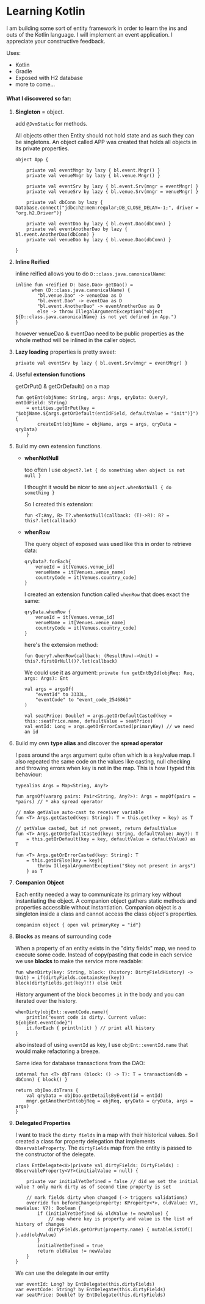 # Learning Kotlin

I am building some sort of entity framework in order to learn the ins and outs of the Kotlin language.
I will implement an event application. 
I appreciate your constructive feedback.

Uses:
- Kotlin
- Gradle
- Exposed with H2 database
- more to come...

#### What I discovered so far:
1. **Singleton** = object. 
    
    add ```@JvmStatic``` for methods.
    
    All objects other then Entity should not hold state and as such they can be singletons.
    An object called APP was created that holds all objects in its private properties.
    
    ```
    object App {
    
        private val eventMngr by lazy { bl.event.Mngr() }
        private val venueMngr by lazy { bl.venue.Mngr() }

        private val eventSrv by lazy { bl.event.Srv(mngr = eventMngr) }
        private val venueSrv by lazy { bl.venue.Srv(mngr = venueMngr) }
        
        private val dbConn by lazy { Database.connect("jdbc:h2:mem:regular;DB_CLOSE_DELAY=-1;", driver = "org.h2.Driver")}
        
        private val eventDao by lazy { bl.event.Dao(dbConn) }
        private val eventAnotherDao by lazy { bl.event.AnotherDao(dbConn) }
        private val venueDao by lazy { bl.venue.Dao(dbConn) }
    
    }
    ```  
    
2. **Inline Reified**
    
    inline reified allows you to do ```D::class.java.canonicalName```: 
    ``` 
    inline fun <reified D: base.Dao> getDao() =
          when (D::class.java.canonicalName) {
            "bl.venue.Dao" -> venueDao as D
            "bl.event.Dao" -> eventDao as D
            "bl.event.AnotherDao" -> eventAnotherDao as D
            else -> throw IllegalArgumentException("object ${D::class.java.canonicalName} is not yet defined in App.")
    } 
    ```
    
    however venueDao & eventDao need to be public properties as the whole method will be inlined in the caller object.
    
3. **Lazy loading** properties is pretty sweet:

    ```private val eventSrv by lazy { bl.event.Srv(mngr = eventMngr) }```
    
4. Useful **extension functions**
   
   getOrPut() & getOrDefault() on a map
   
    ```
    fun getEnt(objName: String, args: Args, qryData: Query?, entIdField: String)
        = entities.getOrPut(key = "$objName.${args.getOrDefault(entIdField, defaultValue = "init")}") {
            createEnt(objName = objName, args = args, qryData = qryData)
        }
    ```
5. Build my own extension functions.
    + **whenNotNull**

        too often I use ```object?.let { do something when object is not null }```
        
        I thought it would be nicer to see ```object.whenNotNull { do something }```
        
        So I created this extension:
        ```
        fun <T:Any, R> T?.whenNotNull(callback: (T)->R): R? = this?.let(callback)
        ```
    + **whenRow**
        
        The query object of exposed was used like this in order to retrieve data:
        ```
        qryData?.forEach{
            venueId = it[Venues.venue_id]
            venueName = it[Venues.venue_name]
            countryCode = it[Venues.country_code]
        }
        ```
        I created an extension function called ```whenRow``` that does exact the same:
        ```
        qryData.whenRow {
            venueId = it[Venues.venue_id]
            venueName = it[Venues.venue_name]
            countryCode = it[Venues.country_code]
        }
        ```
        here's the extension method:
        ```
        fun Query?.whenRow(callback: (ResultRow)->Unit) = this?.firstOrNull()?.let(callback)
        ```
        
        We could use it as argument: ```private fun getEntById(objReq: Req, args: Args): Ent```
        
        ```
        val args = argsOf(
            "eventId" to 3333L,
            "eventCode" to "event_code_2546861"
        )
        
        val seatPrice: Double? = args.getOrDefaultCasted(key = this::seatPrice.name, defaultValue = seatPrice)
        val entId: Long = args.getOrErrorCasted(primaryKey) // we need an id
        ```
        
6. Build my own **type alias** and discover the **spread operator** 

    I pass around the ```args``` argument quite often which is a key/value map. I also repeated the same code on the values like casting, null checking and throwing errors when key is not in the map. This is how I typed this behaviour:
    ```
    typealias Args = Map<String, Any?>
    
    fun argsOf(vararg pairs: Pair<String, Any?>): Args = mapOf(pairs = *pairs) // * aka spread operator
    
    // make getValue auto-cast to receiver variable
    fun <T> Args.getCasted(key: String): T = this.get(key = key) as T
    
    // getValue casted, but if not present, return defaultValue
    fun <T> Args.getOrDefaultCasted(key: String, defaultValue: Any?): T
        = this.getOrDefault(key = key, defaultValue = defaultValue) as T
    
    fun <T> Args.getOrErrorCasted(key: String): T
        = this.getOrElse(key = key){
            throw IllegalArgumentException("$key not present in args")
        } as T
    ```
7. **Companion Object**
    
    Each entity needed a way to communicate its primary key without instantiating the object.
    A companion object gathers static methods and properties accessible without instantiation.
    Companion object is a singleton inside a class and cannot access the class object's properties.
    ```
    companion object { open val primaryKey = "id"}
    ```
    
8. **Blocks** as means of surrounding code

    When a property of an entity exists in the "dirty fields" map, we need to execute some code.
    Instead of copy/pasting that code in each service we use **blocks** to make the service more readable:
    ```
    fun whenDirty(key: String, block: (history: DirtyFieldHistory) -> Unit) = if(dirtyFields.containsKey(key)) block(dirtyFields.get(key)!!) else Unit
    ```
    History argument of the block becomes ```it``` in the body and you can iterated over the history. 
    ```
    whenDirty(objEnt::eventCode.name){
        println("event code is dirty. Current value: ${objEnt.eventCode}")
        it.forEach { println(it) } // print all history
    }
    ```
    also instead of using ```eventId``` as key, I use ```objEnt::eventId.name``` that would make refactoring a breeze.
    
    Same idea for database transactions from the DAO:
    ```
    internal fun <T> dbTrans (block: () -> T): T = transaction(db = dbConn) { block() }
    ```
    
    ```
    return objDao.dbTrans {
        val qryData = objDao.getDetailsByEvent(id = entId)
        mngr.getAnotherEnt(objReq = objReq, qryData = qryData, args = args)
    }
    ```
    
9. **Delegated Properties** 
    
    I want to track the ```dirty fields``` in a map with their historical values.
    So I created a class for property delegation that implements ```ObservableProperty```. 
    The ```dirtyFields``` map from the entity is passed to the constructor of the delegate. 
    
    ```
    class EntDelegate<V>(private val dirtyFields: DirtyFields) : ObservableProperty<V?>(initialValue = null) {
    
        private var initialYetDefined = false // did we set the initial value ? only mark dirty as of second time property is set
    
        // mark fields dirty when changed (-> triggers validations)
        override fun beforeChange(property: KProperty<*>, oldValue: V?, newValue: V?): Boolean {
            if (initialYetDefined && oldValue != newValue) {
                // map where key is property and value is the list of history of changes
                dirtyFields.getOrPut(property.name) { mutableListOf() }.add(oldValue)
            }
            initialYetDefined = true
            return oldValue != newValue
        }
    }
    ```
    
    We can use the delegate in our entity
    ```
    var eventId: Long? by EntDelegate(this.dirtyFields)
    var eventCode: String? by EntDelegate(this.dirtyFields)
    var seatPrice: Double? by EntDelegate(this.dirtyFields)
    ```
    
